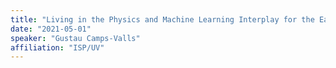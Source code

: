 ```yaml
---
title: "Living in the Physics and Machine Learning Interplay for the Earth Sciences"
date: "2021-05-01"
speaker: "Gustau Camps-Valls"
affiliation: "ISP/UV"
---
```

